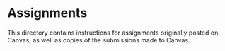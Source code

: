 # Assignments
This directory contains instructions for assignments originally posted on Canvas, as well as copies of the submissions made to Canvas.
